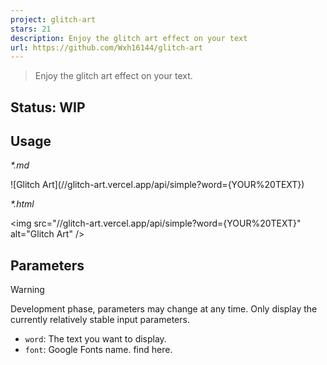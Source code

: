 ```yaml
---
project: glitch-art
stars: 21
description: Enjoy the glitch art effect on your text
url: https://github.com/Wxh16144/glitch-art
---
```


> Enjoy the glitch art effect on your text.

Status: WIP
-----------

Usage
-----

_\*.md_

!\[Glitch Art\](//glitch-art.vercel.app/api/simple?word={YOUR%20TEXT})

_\*.html_

<img src\="//glitch-art.vercel.app/api/simple?word={YOUR%20TEXT}" alt\="Glitch Art" />

Parameters
----------

Warning

Development phase, parameters may change at any time. Only display the currently relatively stable input parameters.

-   `word`: The text you want to display.
-   `font`: Google Fonts name. find here.
